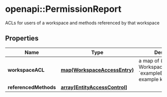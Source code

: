 # openapi::PermissionReport

ACLs for users of a workspace and methods referenced by that workspace

## Properties
Name | Type | Description | Notes
------------ | ------------- | ------------- | -------------
**workspaceACL** | [**map(WorkspaceAccessEntry)**](WorkspaceAccessEntry.md) | a map of (user email -&gt; WorkspaceAccessEntry). &#x60;exampleEmail&#x60; is an example key. | 
**referencedMethods** | [**array[EntityAccessControl]**](EntityAccessControl.md) |  | 


